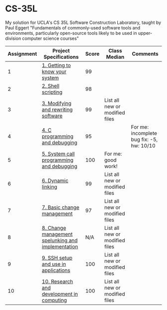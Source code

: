 # CS-35L
My solution for UCLA's CS 35L Software Construction Laboratory, taught by Paul Eggert 
"Fundamentals of commonly-used software tools and environments, particularly open-source tools likely to be used in upper-division computer science courses"

| Assignment | Project Specifications | Score | Class Median | Comments |
| --- | --- | --- | --- | --- |
| 1 | [1. Getting to know your system](http://web.cs.ucla.edu/classes/winter20/cs35L/assign/assign1.html) | 99 | | |
| 2 | [2. Shell scripting](http://web.cs.ucla.edu/classes/winter20/cs35L/assign/assign2.html) | 98 | | |
| 3 | [3. Modifying and rewriting software](http://web.cs.ucla.edu/classes/winter20/cs35L/assign/assign3.html) | 99 | List all new or modified files | |
| 4 | [4. C programming and debugging](http://web.cs.ucla.edu/classes/winter20/cs35L/assign/assign4.html) | 95 | | For me: incomplete bug fix: -5, hw: 10/10 |
| 5 | [5. System call programming and debugging](http://web.cs.ucla.edu/classes/winter20/cs35L/assign/assign5.html) | 100 | For me: good work! | |
| 6 | [6. Dynamic linking](http://web.cs.ucla.edu/classes/winter20/cs35L/assign/assign6.html) | 99 | List all new or modified files | |
| 7 | [7. Basic change management](http://web.cs.ucla.edu/classes/winter20/cs35L/assign/assign7.html) | 97 | List all new or modified files | |
| 8 | [8. Change management spelunking and implementation](http://web.cs.ucla.edu/classes/winter20/cs35L/assign/assign8.html) | N/A | List all new or modified files | |
| 9 | [9. SSH setup and use in applications](http://web.cs.ucla.edu/classes/winter20/cs35L/assign/assign9.html) | 100 | List all new or modified files | |
| 10 | [10. Research and development in computing](http://web.cs.ucla.edu/classes/winter20/cs35L/assign/assign10.html) | 100 | List all new or modified files | |
